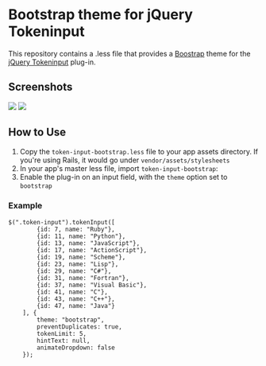 # Bootstrap theme for jQuery Tokeninput

This repository contains a .less file that provides a [Boostrap](http://twitter.github.com/bootstrap/) theme for the [jQuery Tokeninput](http://loopj.com/jquery-tokeninput/) plug-in.

## Screenshots
<img src="http://i.imgur.com/M13DJ5Il.png" />
<img src="http://i.imgur.com/DT1OkbBl.png" />

## How to Use

1. Copy the `token-input-bootstrap.less` file to your app assets directory. If you're using Rails, it would go under `vendor/assets/stylesheets`
2. In your app's master less file, import `token-input-bootstrap`:
3. Enable the plug-in on an input field, with the `theme` option set to `bootstrap`

### Example
```
$(".token-input").tokenInput([
        {id: 7, name: "Ruby"},
        {id: 11, name: "Python"},
        {id: 13, name: "JavaScript"},
        {id: 17, name: "ActionScript"},
        {id: 19, name: "Scheme"},
        {id: 23, name: "Lisp"},
        {id: 29, name: "C#"},
        {id: 31, name: "Fortran"},
        {id: 37, name: "Visual Basic"},
        {id: 41, name: "C"},
        {id: 43, name: "C++"},
        {id: 47, name: "Java"}
    ], {
        theme: "bootstrap",
        preventDuplicates: true,
        tokenLimit: 5,
        hintText: null,
        animateDropdown: false
    });
```

